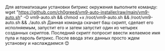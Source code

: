 Для автоматизации установки битрикс окружения выполните команду:
wget "https://github.com/ch0greed/vm9-auto-installer/raw/main/vm9-auto.sh" -O vm9-auto.sh && chmod +x /root/vm9-auto.sh && /root/vm9-auto.sh && ./auto.sh
Данная команда скачает баш скрипт, сделает его исполняемым, запустит его и затем запустит один из четырех созданных скриптов.
Последний скрипт попросит ввести желаемое имя пула и пароль битрикс. После ввода этих данных просто ждем установку и наслаждаемся 😊

